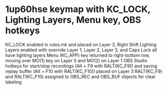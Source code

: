# 1up60hse keymap with KC_LOCK, Lighting Layers, Menu key, OBS hotkeys

KC_LOCK enabled in rules.mk and placed on Layer 3, Right Shift
Lighting Layers enabled with override
	Layer 1, Layer 2, Layer 3, and Caps Lock all have lighting layers
Menu (KC_APP) key returned to right-bottom row, moving over MO(1) key on Layer 0 and MO(2) on Layer 1
OBS Studio hotkeys for start/stop recordings (Alt + F9 with RALT(KC_F9)) and saving replay buffer (Alt + F10 with RALT(KC_F10)) placed on Layer 3
	RALT(KC_F9) and RALT(KC_F10) assigned to OBS_REC and OBS_BUF objects for clear labeling